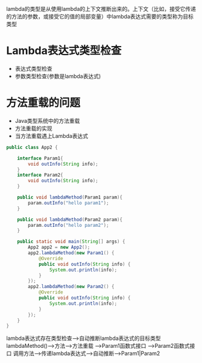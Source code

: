 lambda的类型是从使用lambda的上下文推断出来的。上下文（比如，接受它传递的方法的参数，或接受它的值的局部变量）中lambda表达式需要的类型称为目标类型

# Lambda表达式类型检查
+ 表达式类型检查
+ 参数类型检查(参数是lambda表达式)


# 方法重载的问题
+ Java类型系统中的方法重载
+ 方法重载的实现
+ 当方法重载遇上Lambda表达式

```java
public class App2 {

    interface Param1{
        void outInfo(String info);
    }
    interface Param2{
        void outInfo(String info);
    }

    public void lambdaMethod(Param1 param){
        param.outInfo("hello param1");
    }

    public void lambdaMethod(Param2 param){
        param.outInfo("hello param2");
    }

    public static void main(String[] args) {
        App2 app2 = new App2();
        app2.lambdaMethod(new Param1() {
            @Override
            public void outInfo(String info) {
                System.out.println(info);
            }
        });
        app2.lambdaMethod(new Param2() {
            @Override
            public void outInfo(String info) {
                System.out.println(info);
            }
        });
    }
}
```
lambda表达式存在类型检查-->自动推断lambda表达式的目标类型
lambdaMethod()-->方法-->方法重载
-->Param1函数式接口
-->Param2函数式接口
调用方法-->传递lambda表达式-->自动推断-->Param1|Param2

